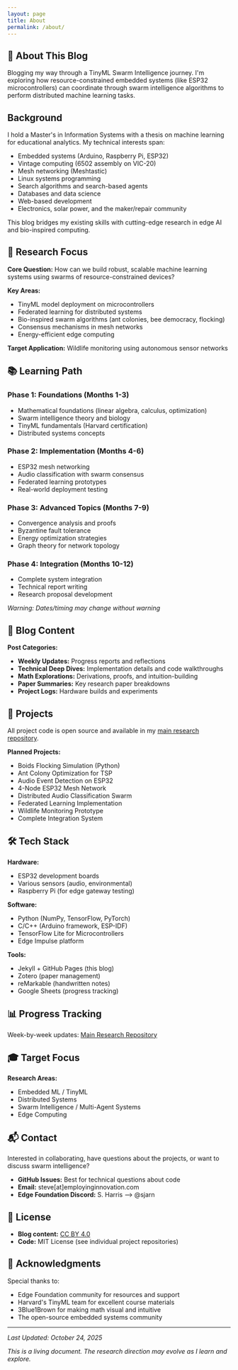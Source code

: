 ```yaml
---
layout: page
title: About
permalink: /about/
---
```


## 📖 About This Blog

Blogging my way through a TinyML Swarm Intelligence journey. I'm exploring how resource-constrained embedded systems (like ESP32 microcontrollers) can coordinate through swarm intelligence algorithms to perform distributed machine learning tasks.

## Background

I hold a Master's in Information Systems with a thesis on machine learning for educational analytics. My technical interests span:

- Embedded systems (Arduino, Raspberry Pi, ESP32)
- Vintage computing (6502 assembly on VIC-20)
- Mesh networking (Meshtastic)
- Linux systems programming
- Search algorithms and search-based agents
- Databases and data science
- Web-based development
- Electronics, solar power, and the maker/repair community

This blog bridges my existing skills with cutting-edge research in edge AI and bio-inspired computing.

## 🎯 Research Focus

**Core Question:** How can we build robust, scalable machine learning systems using swarms of resource-constrained devices?

**Key Areas:**
- TinyML model deployment on microcontrollers
- Federated learning for distributed systems
- Bio-inspired swarm algorithms (ant colonies, bee democracy, flocking)
- Consensus mechanisms in mesh networks
- Energy-efficient edge computing

**Target Application:** Wildlife monitoring using autonomous sensor networks

## 📚 Learning Path

### Phase 1: Foundations (Months 1-3)
- Mathematical foundations (linear algebra, calculus, optimization)
- Swarm intelligence theory and biology
- TinyML fundamentals (Harvard certification)
- Distributed systems concepts

### Phase 2: Implementation (Months 4-6)
- ESP32 mesh networking
- Audio classification with swarm consensus
- Federated learning prototypes
- Real-world deployment testing

### Phase 3: Advanced Topics (Months 7-9)
- Convergence analysis and proofs
- Byzantine fault tolerance
- Energy optimization strategies
- Graph theory for network topology

### Phase 4: Integration (Months 10-12)
- Complete system integration
- Technical report writing
- Research proposal development

*Warning: Dates/timing may change without warning*

## 📝 Blog Content

**Post Categories:**
- **Weekly Updates:** Progress reports and reflections
- **Technical Deep Dives:** Implementation details and code walkthroughs
- **Math Explorations:** Derivations, proofs, and intuition-building
- **Paper Summaries:** Key research paper breakdowns
- **Project Logs:** Hardware builds and experiments

## 🔨 Projects

All project code is open source and available in my [main research repository](https://github.com/sharris416/tinyml-swarm-research).

**Planned Projects:**
- Boids Flocking Simulation (Python)
- Ant Colony Optimization for TSP
- Audio Event Detection on ESP32
- 4-Node ESP32 Mesh Network
- Distributed Audio Classification Swarm
- Federated Learning Implementation
- Wildlife Monitoring Prototype
- Complete Integration System

## 🛠️ Tech Stack

**Hardware:**
- ESP32 development boards
- Various sensors (audio, environmental)
- Raspberry Pi (for edge gateway testing)

**Software:**
- Python (NumPy, TensorFlow, PyTorch)
- C/C++ (Arduino framework, ESP-IDF)
- TensorFlow Lite for Microcontrollers
- Edge Impulse platform

**Tools:**
- Jekyll + GitHub Pages (this blog)
- Zotero (paper management)
- reMarkable (handwritten notes)
- Google Sheets (progress tracking)

## 📊 Progress Tracking

Week-by-week updates: [Main Research Repository](https://github.com/sharris416/tinyml-swarm-research/tree/main/weekly-checkins)

## 🎓 Target Focus

**Research Areas:**
- Embedded ML / TinyML
- Distributed Systems
- Swarm Intelligence / Multi-Agent Systems
- Edge Computing

## 📬 Contact

Interested in collaborating, have questions about the projects, or want to discuss swarm intelligence?

- **GitHub Issues:** Best for technical questions about code
- **Email:** steve[at]employinginnovation.com
- **Edge Foundation Discord:** S. Harris –> @sjarn

## 📄 License

- **Blog content:** [CC BY 4.0](https://creativecommons.org/licenses/by/4.0/)
- **Code:** MIT License (see individual project repositories)

## 🙏 Acknowledgments

Special thanks to:
- Edge Foundation community for resources and support
- Harvard's TinyML team for excellent course materials
- 3Blue1Brown for making math visual and intuitive
- The open-source embedded systems community

---

*Last Updated: October 24, 2025*

*This is a living document. The research direction may evolve as I learn and explore.*
